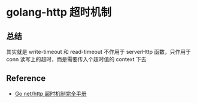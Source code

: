 # golang-http 超时机制

## 总结

其实就是 write-timeout 和 read-timeout 不作用于 serverHttp 函数，只作用于 conn 读写上的超时，而是需要传入个超时值的 context 下去

## Reference
- [Go net/http 超时机制完全手册](https://colobu.com/2016/07/01/the-complete-guide-to-golang-net-http-timeouts/)